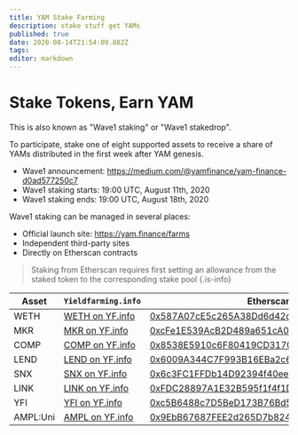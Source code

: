 ```yaml
---
title: YAM Stake Farming
description: stake stuff get YAMs
published: true
date: 2020-08-14T21:54:09.882Z
tags: 
editor: markdown
---
```


# Stake Tokens, Earn YAM

This is also known as "Wave1 staking" or "Wave1 stakedrop".

To participate, stake one of eight supported assets to receive a share of YAMs distributed in the first week after YAM genesis.

- Wave1 announcement: https://medium.com/@yamfinance/yam-finance-d0ad577250c7
- Wave1 staking starts: 19:00 UTC, August 11th, 2020
- Wave1 staking ends: 19:00 UTC, August 18th, 2020

Wave1 staking can be managed in several places:

- Official launch site: https://yam.finance/farms
- Independent third-party sites
- Directly on Etherscan contracts

> Staking from Etherscan requires first setting an allowance from the staked token to the corresponding stake pool
{.is-info}


| Asset    | `Yieldfarming.info`        | Etherscan                                                    |
|----------|----------------------------|--------------------------------------------------------------|
| WETH     | [WETH on YF.info][yf-weth] | [0x587A07cE5c265A38Dd6d42def1566BA73eeb06F5][etherscan-pool-weth] |
| MKR      | [MKR on YF.info][yf-mkr]   | [0xcFe1E539AcB2D489a651cA011a6eB93d32f97E23][etherscan-pool-mkr]  |
| COMP     | [COMP on YF.info][yf-comp] | [0x8538E5910c6F80419CD3170c26073Ff238048c9E][etherscan-pool-comp] |
| LEND     | [LEND on YF.info][yf-lend] | [0x6009A344C7F993B16EBa2c673fefd2e07f9be5FD][etherscan-pool-lend] |
| SNX      | [SNX on YF.info][yf-snx]   | [0x6c3FC1FFDb14D92394f40eeC91D9Ce8B807f132D][etherscan-pool-snx]  |
| LINK     | [LINK on YF.info][yf-link] | [0xFDC28897A1E32B595f1f4f1D3aE0Df93B1eee452][etherscan-pool-link] |
| YFI      | [YFI on YF.info][yf-yfi]   | [0xc5B6488c7D5BeD173B76Bd5DCA712f45fB9EaEaB][etherscan-pool-yfi]  |
| AMPL:Uni | [AMPL on YF.info][yf-ampl] | [0x9EbB67687FEE2d265D7b824714DF13622D90E663][etherscan-pool-ampl] |


[yf-weth]: https://yieldfarming.info/yam/weth
[yf-mkr]: https://yieldfarming.info/yam/mkr
[yf-comp]: https://yieldfarming.info/yam/comp
[yf-lend]: https://yieldfarming.info/yam/lend
[yf-snx]: https://yieldfarming.info/yam/snx
[yf-link]: https://yieldfarming.info/yam/link
[yf-yfi]: https://yieldfarming.info/yam/yfi
[yf-ampl]: https://yieldfarming.info/yam/ampl/

[etherscan-pool-weth]: https://etherscan.io/address/0x587A07cE5c265A38Dd6d42def1566BA73eeb06F5#writeContract
[etherscan-pool-mkr]: https://etherscan.io/address/0xcFe1E539AcB2D489a651cA011a6eB93d32f97E23#writeContract
[etherscan-pool-comp]: https://etherscan.io/address/0x8538E5910c6F80419CD3170c26073Ff238048c9E#writeContract
[etherscan-pool-lend]: https://etherscan.io/address/0x6009A344C7F993B16EBa2c673fefd2e07f9be5FD#writeContract
[etherscan-pool-snx]: https://etherscan.io/address/0x6c3FC1FFDb14D92394f40eeC91D9Ce8B807f132D#writeContract
[etherscan-pool-link]: https://etherscan.io/address/0xFDC28897A1E32B595f1f4f1D3aE0Df93B1eee452#writeContract
[etherscan-pool-yfi]: https://etherscan.io/address/0xc5B6488c7D5BeD173B76Bd5DCA712f45fB9EaEaB#writeContract
[etherscan-pool-ampl]: https://etherscan.io/address/0x9EbB67687FEE2d265D7b824714DF13622D90E663#writeContract

[etherscan-weth]: https://etherscan.io/address/0xc02aaa39b223fe8d0a0e5c4f27ead9083c756cc2#writeContract
[etherscan-mkr]: https://etherscan.io/address/0x9f8f72aa9304c8b593d555f12ef6589cc3a579a2#writeContract
[etherscan-comp]: https://etherscan.io/address/0xc00e94cb662c3520282e6f5717214004a7f26888#writeContract
[etherscan-lend]: https://etherscan.io/address/0x80fB784B7eD66730e8b1DBd9820aFD29931aab03#writeContract
[etherscan-snx]: https://etherscan.io/address/0xc011a73ee8576fb46f5e1c5751ca3b9fe0af2a6f#writeContract
[etherscan-link]: https://etherscan.io/address/0x514910771af9ca656af840dff83e8264ecf986ca#writeContract
[etherscan-yfi]: https://etherscan.io/address/0x0bc529c00C6401aEF6D220BE8C6Ea1667F6Ad93e#writeContract
[etherscan-ampl]: https://etherscan.io/address/0xc5be99a02c6857f9eac67bbce58df5572498f40c#writeContract
